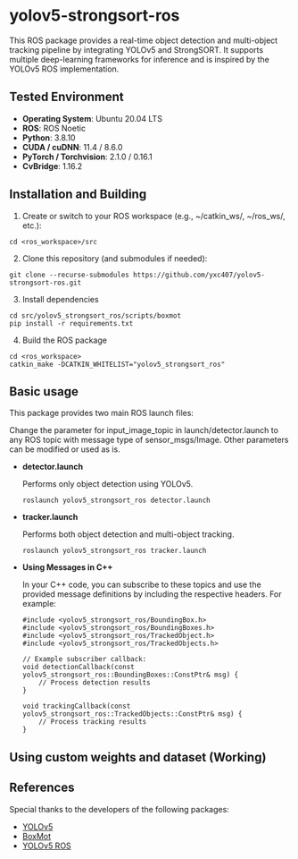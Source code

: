 # yolov5-strongsort-ros
This ROS package provides a real-time object detection and multi-object tracking pipeline by integrating YOLOv5 and StrongSORT. It supports multiple deep-learning frameworks for inference and is inspired by the YOLOv5 ROS implementation.

## Tested Environment
- **Operating System**: Ubuntu 20.04 LTS
- **ROS**: ROS Noetic
- **Python**: 3.8.10
- **CUDA / cuDNN**: 11.4 / 8.6.0
- **PyTorch / Torchvision**: 2.1.0 / 0.16.1
- **CvBridge**: 1.16.2

## Installation and Building
1. Create or switch to your ROS workspace (e.g., ~/catkin_ws/, ~/ros_ws/, etc.):
```
cd <ros_workspace>/src
```
2. Clone this repository (and submodules if needed):
```
git clone --recurse-submodules https://github.com/yxc407/yolov5-strongsort-ros.git
```
3. Install dependencies
```
cd src/yolov5_strongsort_ros/scripts/boxmot
pip install -r requirements.txt
```
4. Build the ROS package
```
cd <ros_workspace>
catkin_make -DCATKIN_WHITELIST="yolov5_strongsort_ros"
```

## Basic usage
This package provides two main ROS launch files:

Change the parameter for input_image_topic in launch/detector.launch to any ROS topic with message type of sensor_msgs/Image. Other parameters can be modified or used as is.
- **detector.launch**

    Performs only object detection using YOLOv5.

    ```
    roslaunch yolov5_strongsort_ros detector.launch
    ```

- **tracker.launch**

    Performs both object detection and multi-object tracking.

    ```
    roslaunch yolov5_strongsort_ros tracker.launch
    ```

- **Using Messages in C++**

    In your C++ code, you can subscribe to these topics and use the provided message definitions by including the respective headers. For example:
    ```
    #include <yolov5_strongsort_ros/BoundingBox.h>
    #include <yolov5_strongsort_ros/BoundingBoxes.h>
    #include <yolov5_strongsort_ros/TrackedObject.h>
    #include <yolov5_strongsort_ros/TrackedObjects.h>

    // Example subscriber callback:
    void detectionCallback(const yolov5_strongsort_ros::BoundingBoxes::ConstPtr& msg) {
        // Process detection results
    }

    void trackingCallback(const yolov5_strongsort_ros::TrackedObjects::ConstPtr& msg) {
        // Process tracking results
    }
    ```

## Using custom weights and dataset (Working)

## References
Special thanks to the developers of the following packages:
- [YOLOv5](https://github.com/ultralytics/yolov5)
- [BoxMot](https://github.com/mikel-brostrom/boxmot.git)
- [YOLOv5 ROS](https://github.com/mats-robotics/yolov5_ros.git)